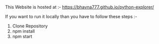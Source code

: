 This Website is hosted at :-   https://bhavna777.github.io/python-explorer/

If you want to run it locally than you have to follow these steps :-

1) Clone Repository
2) npm install
3) npm start
